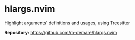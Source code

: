 # hlargs.nvim

Highlight arguments' definitions and usages, using Treesitter

**Repository:** <https://github.com/m-demare/hlargs.nvim>
